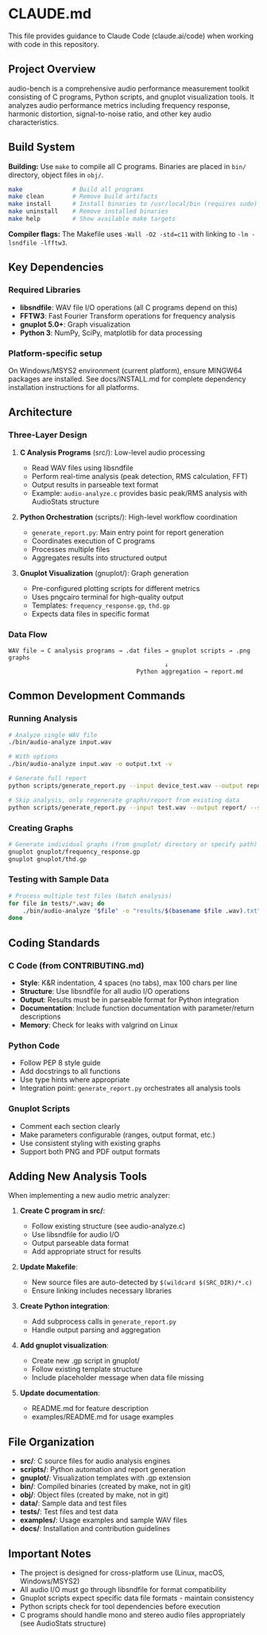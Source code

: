 # CLAUDE.md

This file provides guidance to Claude Code (claude.ai/code) when working with code in this repository.

## Project Overview

audio-bench is a comprehensive audio performance measurement toolkit consisting of C programs, Python scripts, and gnuplot visualization tools. It analyzes audio performance metrics including frequency response, harmonic distortion, signal-to-noise ratio, and other key audio characteristics.

## Build System

**Building:** Use `make` to compile all C programs. Binaries are placed in `bin/` directory, object files in `obj/`.

```bash
make              # Build all programs
make clean        # Remove build artifacts
make install      # Install binaries to /usr/local/bin (requires sudo)
make uninstall    # Remove installed binaries
make help         # Show available make targets
```

**Compiler flags:** The Makefile uses `-Wall -O2 -std=c11` with linking to `-lm -lsndfile -lfftw3`.

## Key Dependencies

### Required Libraries
- **libsndfile**: WAV file I/O operations (all C programs depend on this)
- **FFTW3**: Fast Fourier Transform operations for frequency analysis
- **gnuplot 5.0+**: Graph visualization
- **Python 3**: NumPy, SciPy, matplotlib for data processing

### Platform-specific setup
On Windows/MSYS2 environment (current platform), ensure MINGW64 packages are installed. See docs/INSTALL.md for complete dependency installation instructions for all platforms.

## Architecture

### Three-Layer Design

1. **C Analysis Programs** (src/): Low-level audio processing
   - Read WAV files using libsndfile
   - Perform real-time analysis (peak detection, RMS calculation, FFT)
   - Output results in parseable text format
   - Example: `audio-analyze.c` provides basic peak/RMS analysis with AudioStats structure

2. **Python Orchestration** (scripts/): High-level workflow coordination
   - `generate_report.py`: Main entry point for report generation
   - Coordinates execution of C programs
   - Processes multiple files
   - Aggregates results into structured output

3. **Gnuplot Visualization** (gnuplot/): Graph generation
   - Pre-configured plotting scripts for different metrics
   - Uses pngcairo terminal for high-quality output
   - Templates: `frequency_response.gp`, `thd.gp`
   - Expects data files in specific format

### Data Flow
```
WAV file → C analysis programs → .dat files → gnuplot scripts → .png graphs
                                            ↓
                                    Python aggregation → report.md
```

## Common Development Commands

### Running Analysis
```bash
# Analyze single WAV file
./bin/audio-analyze input.wav

# With options
./bin/audio-analyze input.wav -o output.txt -v

# Generate full report
python scripts/generate_report.py --input device_test.wav --output report/

# Skip analysis, only regenerate graphs/report from existing data
python scripts/generate_report.py --input test.wav --output report/ --skip-analysis
```

### Creating Graphs
```bash
# Generate individual graphs (from gnuplot/ directory or specify path)
gnuplot gnuplot/frequency_response.gp
gnuplot gnuplot/thd.gp
```

### Testing with Sample Data
```bash
# Process multiple test files (batch analysis)
for file in tests/*.wav; do
    ./bin/audio-analyze "$file" -o "results/$(basename $file .wav).txt"
done
```

## Coding Standards

### C Code (from CONTRIBUTING.md)
- **Style**: K&R indentation, 4 spaces (no tabs), max 100 chars per line
- **Structure**: Use libsndfile for all audio I/O operations
- **Output**: Results must be in parseable format for Python integration
- **Documentation**: Include function documentation with parameter/return descriptions
- **Memory**: Check for leaks with valgrind on Linux

### Python Code
- Follow PEP 8 style guide
- Add docstrings to all functions
- Use type hints where appropriate
- Integration point: `generate_report.py` orchestrates all analysis tools

### Gnuplot Scripts
- Comment each section clearly
- Make parameters configurable (ranges, output format, etc.)
- Use consistent styling with existing graphs
- Support both PNG and PDF output formats

## Adding New Analysis Tools

When implementing a new audio metric analyzer:

1. **Create C program in src/**:
   - Follow existing structure (see audio-analyze.c)
   - Use libsndfile for audio I/O
   - Output parseable data format
   - Add appropriate struct for results

2. **Update Makefile**:
   - New source files are auto-detected by `$(wildcard $(SRC_DIR)/*.c)`
   - Ensure linking includes necessary libraries

3. **Create Python integration**:
   - Add subprocess calls in `generate_report.py`
   - Handle output parsing and aggregation

4. **Add gnuplot visualization**:
   - Create new .gp script in gnuplot/
   - Follow existing template structure
   - Include placeholder message when data file missing

5. **Update documentation**:
   - README.md for feature description
   - examples/README.md for usage examples

## File Organization

- **src/**: C source files for audio analysis engines
- **scripts/**: Python automation and report generation
- **gnuplot/**: Visualization templates with .gp extension
- **bin/**: Compiled binaries (created by make, not in git)
- **obj/**: Object files (created by make, not in git)
- **data/**: Sample data and test files
- **tests/**: Test files and test data
- **examples/**: Usage examples and sample WAV files
- **docs/**: Installation and contribution guidelines

## Important Notes

- The project is designed for cross-platform use (Linux, macOS, Windows/MSYS2)
- All audio I/O must go through libsndfile for format compatibility
- Gnuplot scripts expect specific data file formats - maintain consistency
- Python scripts check for tool dependencies before execution
- C programs should handle mono and stereo audio files appropriately (see AudioStats structure)
